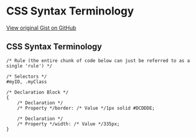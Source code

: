 # CSS Syntax Terminology

[View original Gist on GitHub](https://gist.github.com/Integralist/1106383)

## CSS Syntax Terminology

```text
/* Rule (the entire chunk of code below can just be referred to as a single 'rule') */

/* Selectors */
#myID, .myClass 

/* Declaration Block */
{
	/* Declaration */
	/* Property */border: /* Value */1px solid #DCDDDE;
	
	/* Declaration */
	/* Property */width: /* Value */335px;
}
```

